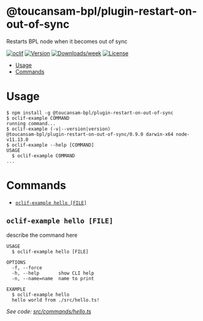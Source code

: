 @toucansam-bpl/plugin-restart-on-out-of-sync
============================================

Restarts BPL node when it becomes out of sync

[![oclif](https://img.shields.io/badge/cli-oclif-brightgreen.svg)](https://oclif.io)
[![Version](https://img.shields.io/npm/v/@toucansam-bpl/plugin-restart-on-out-of-sync.svg)](https://npmjs.org/package/@toucansam-bpl/plugin-restart-on-out-of-sync)
[![Downloads/week](https://img.shields.io/npm/dw/@toucansam-bpl/plugin-restart-on-out-of-sync.svg)](https://npmjs.org/package/@toucansam-bpl/plugin-restart-on-out-of-sync)
[![License](https://img.shields.io/npm/l/@toucansam-bpl/plugin-restart-on-out-of-sync.svg)](https://github.com/toucansam-bpl/plugin-restart-on-out-of-sync/blob/master/package.json)

<!-- toc -->
* [Usage](#usage)
* [Commands](#commands)
<!-- tocstop -->
# Usage
<!-- usage -->
```sh-session
$ npm install -g @toucansam-bpl/plugin-restart-on-out-of-sync
$ oclif-example COMMAND
running command...
$ oclif-example (-v|--version|version)
@toucansam-bpl/plugin-restart-on-out-of-sync/0.9.0 darwin-x64 node-v11.13.0
$ oclif-example --help [COMMAND]
USAGE
  $ oclif-example COMMAND
...
```
<!-- usagestop -->
# Commands
<!-- commands -->
* [`oclif-example hello [FILE]`](#oclif-example-hello-file)

## `oclif-example hello [FILE]`

describe the command here

```
USAGE
  $ oclif-example hello [FILE]

OPTIONS
  -f, --force
  -h, --help       show CLI help
  -n, --name=name  name to print

EXAMPLE
  $ oclif-example hello
  hello world from ./src/hello.ts!
```

_See code: [src/commands/hello.ts](https://github.com/toucansam-bpl/plugin-restart-on-out-of-sync/blob/v0.9.0/src/commands/hello.ts)_
<!-- commandsstop -->
